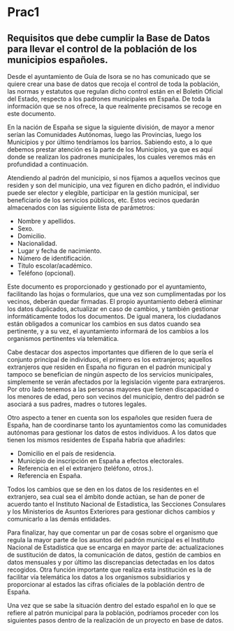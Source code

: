 # Prac1
## Requisitos que debe cumplir la Base de Datos para llevar el control de la población de los municipios españoles.
<p> Desde el ayuntamiento de Guía de Isora se no has comunicado que se quiere crear una base de datos que recoja el control de toda la población, las normas y estatutos que regulan dicho control están en el Boletín Oficial del Estado, respecto a los padrones municipales en España. De toda la información que se nos ofrece, la que realmente precisamos se recoge en este documento. </p>

<p> En la nación de España se sigue la siguiente división, de mayor a menor serían las Comunidades Autónomas, luego las Provincias, luego los Municipios y por último tendríamos los barrios. Sabiendo esto, a lo que debemos prestar atención es la parte de los Municipios, ya que es aquí donde se realizan los padrones municipales, los cuales veremos más en profundidad a continuación. </p>

<p> Atendiendo al padrón del municipio, si nos fijamos a aquellos vecinos que residen y son del municipio, una vez figuren en dicho padrón, el individuo puede ser elector y elegible, participar en la gestión municipal, ser beneficiario de los servicios públicos, etc. Estos vecinos quedarán almacenados con las siguiente lista de parámetros: </p>

* Nombre y apellidos.
* Sexo.
* Domicilio.
* Nacionalidad.
* Lugar y fecha de nacimiento.
* Número de identificación.
* Título escolar/académico.
* Teléfono (opcional).

<p> Este documento es proporcionado y gestionado por el ayuntamiento, facilitando las hojas o formularios, que una vez son cumplimentadas por los vecinos, deberán quedar firmadas. El propio ayuntamiento deberá eliminar los datos duplicados, actualizar en caso de cambios, y también gestionar informáticamente todos los documentos. De igual manera, los ciudadanos están obligados a comunicar los cambios en sus datos cuando sea pertinente, y a su vez, el ayuntamiento informará de los cambios a los organismos pertinentes vía telemática. </p>

<p> Cabe destacar dos aspectos importantes que difieren de lo que sería el conjunto principal de individuos, el primero es los extranjeros; aquellos extranjeros que residen en España no figuran en el padrón municipal y tampoco se benefician de ningún aspecto de los servicios municipales, simplemente se verán afectados por la legislación vigente para extranjeros. Por otro lado tenemos a las personas mayores que tienen discapacidad o los menores de edad, pero son vecinos del municipio, dentro del padrón se asociará a sus padres, madres o tutores legales. </p>

<p> Otro aspecto a tener en cuenta son los españoles que residen fuera de España, han de coordinarse tanto los ayuntamientos como las comunidades autónomas para gestionar los datos de estos individuos. A los datos que tienen los mismos residentes de España habría que añadirles: </p>

* Domicilio en el país de residencia.
* Municipio de inscripción en España a efectos electorales.
* Referencia en el el extranjero (teléfono, otros.).
* Referencia en España.

<p> Todos los cambios que se den en los datos de los residentes en el extranjero, sea cual sea el ámbito donde actúan, se han de poner de acuerdo tanto el Instituto Nacional de Estadística, las Secciones Consulares y los Ministerios de Asuntos Exteriores para gestionar dichos cambios y comunicarlo a las demás entidades. </p>

<p> Para finalizar, hay que comentar un par de cosas sobre el organismo que regula la mayor parte de los asuntos del padrón municipal es el Instituto Nacional de Estadística que se encarga en mayor parte de: actualizaciones de sustitución de datos, la comunicación de datos, gestión de cambios en datos mensuales y por último las discrepancias detectadas en los datos recogidos. Otra función importante que realiza esta institución es la de facilitar vía telemática los datos a los organismos subsidiarios y proporcionar al estados las cifras oficiales de la población dentro de España. </p>

<p> Una vez que se sabe la situación dentro del estado español en lo que se refiere al patrón municipal para la población, podríamos proceder con los siguientes pasos dentro de la realización de un proyecto en base de datos. </p>
